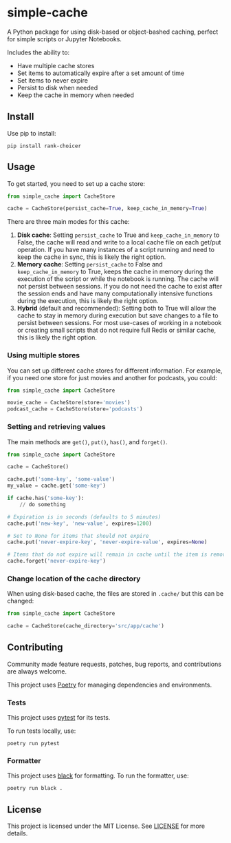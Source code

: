 # simple-cache

A Python package for using disk-based or object-bashed caching, perfect for simple scripts or Jupyter Notebooks.

Includes the ability to:

* Have multiple cache stores
* Set items to automatically expire after a set amount of time
* Set items to never expire
* Persist to disk when needed
* Keep the cache in memory when needed

## Install

Use pip to install:

```shell
pip install rank-choicer
```

## Usage

To get started, you need to set up a cache store:

```python
from simple_cache import CacheStore

cache = CacheStore(persist_cache=True, keep_cache_in_memory=True)
```

There are three main modes for this cache:

1. **Disk cache**: Setting `persist_cache` to True and `keep_cache_in_memory` to False, the cache will read and write to a local cache file on each get/put operation. If you have many instances of a script running and need to keep the cache in sync, this is likely the right option.
2. **Memory cache**: Setting `persist_cache` to False and `keep_cache_in_memory` to True, keeps the cache in memory during the execution of the script or while the notebook is running. The cache will not persist between sessions. If you do not need the cache to exist after the session ends and have many computationally intensive functions during the execution, this is likely the right option.
3. **Hybrid** (default and recommended): Setting both to True will allow the cache to stay in memory during execution but save changes to a file to persist between sessions. For most use-cases of working in a notebook or creating small scripts that do not require full Redis or similar cache, this is likely the right option.

### Using multiple stores

You can set up different cache stores for different information. For example, if you need one store for just movies and another for podcasts, you could:

```python
from simple_cache import CacheStore

movie_cache = CacheStore(store='movies')
podcast_cache = CacheStore(store='podcasts')
```

### Setting and retrieving values

The main methods are `get()`, `put()`, `has()`, and `forget()`.

```python
from simple_cache import CacheStore

cache = CacheStore()

cache.put('some-key', 'some-value')
my_value = cache.get('some-key')

if cache.has('some-key'):
    // do something

# Expiration is in seconds (defaults to 5 minutes)
cache.put('new-key', 'new-value', expires=1200)

# Set to None for items that should not expire
cache.put('never-expire-key', 'never-expire-value', expires=None)

# Items that do not expire will remain in cache until the item is removed using `forget()`
cache.forget('never-expire-key')
```

### Change location of the cache directory

When using disk-based cache, the files are stored in `.cache/` but this can be changed:

```python
from simple_cache import CacheStore

cache = CacheStore(cache_directory='src/app/cache')
```

## Contributing

Community made feature requests, patches, bug reports, and contributions are always welcome.

This project uses [Poetry](https://python-poetry.org/docs/) for managing dependencies and environments.

### Tests 

This project uses [pytest](https://docs.pytest.org/en/stable/) for its tests.

To run tests locally, use:

```text
poetry run pytest
```

### Formatter

This project uses [black](https://black.readthedocs.io/en/stable/index.html) for formatting. To run the formatter, use:

```text
poetry run black .
```

## License

This project is licensed under the MIT License. See [LICENSE](https://github.com/fpcorso/simple-cache/blob/main/LICENSE) for more details.